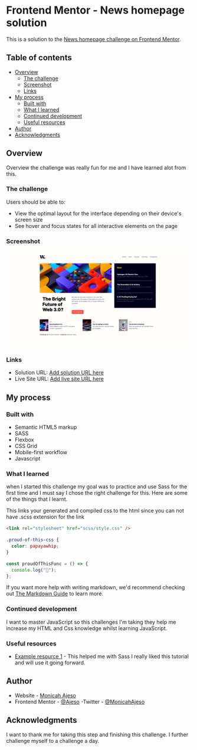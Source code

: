 # Frontend Mentor - News homepage solution

This is a solution to the [News homepage challenge on Frontend Mentor](https://www.frontendmentor.io/challenges/news-homepage-H6SWTa1MFl).

## Table of contents

- [Overview](#overview)
  - [The challenge](#the-challenge)
  - [Screenshot](#screenshot)
  - [Links](#links)
- [My process](#my-process)
  - [Built with](#built-with)
  - [What I learned](#what-i-learned)
  - [Continued development](#continued-development)
  - [Useful resources](#useful-resources)
- [Author](#author)
- [Acknowledgments](#acknowledgments)

## Overview

Overview the challenge was really fun for me and I have learned alot from this.

### The challenge

Users should be able to:

- View the optimal layout for the interface depending on their device's screen size
- See hover and focus states for all interactive elements on the page

### Screenshot

![](assets/images/screenshot-desktop.png)

### Links

- Solution URL: [Add solution URL here](https://your-solution-url.com)
- Live Site URL: [Add live site URL here](https://your-live-site-url.com)

## My process

### Built with

- Semantic HTML5 markup
- SASS
- Flexbox
- CSS Grid
- Mobile-first workflow
- Javascript

### What I learned

when I started this challenge my goal was to practice and use Sass for the first time and I must say I chose the right challenge for this.
Here are some of the things that I learnt.

This links your generated and compiled css to the html since you can not have .scss extension for the link

```html
<link rel="stylesheet" href="scss/style.css" />
```

```css
.proud-of-this-css {
  color: papayawhip;
}
```

```js
const proudOfThisFunc = () => {
  console.log("🎉");
};
```

If you want more help with writing markdown, we'd recommend checking out [The Markdown Guide](https://www.markdownguide.org/) to learn more.

### Continued development

I want to master JavaScript so this challenges I'm taking they help me increase my HTML and Css knowledge whilst learning JavaScript.

### Useful resources

- [Example resource 1](https://www.youtube.com/watch?v=nu5mdN2JIwM&t=1289s&ab_channel=TraversyMedia) - This helped me with Sass I really liked this tutorial and will use it going forward.

## Author

- Website - [Monicah Ajeso](https://www.ajeso.dev)
- Frontend Mentor - [@Ajeso](https://www.frontendmentor.io/profile/Ajeso)
  -Twitter - [@MonicahAjeso](https://twitter.com/MonicahAjeso)

## Acknowledgments

I want to thank me for taking this step and finishing this challenge. I further challenge myself to a challenge a day.
